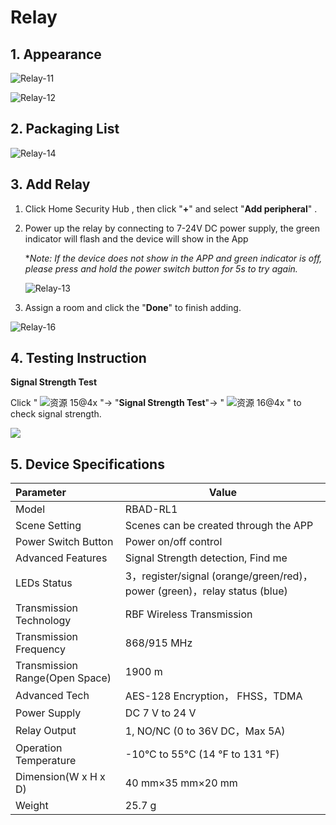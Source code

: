 # Relay

## 1. Appearance

![Relay-11](https://dusunprj.oss-us-west-1.aliyuncs.com/Relay-11.png)

![Relay-12](https://dusunprj.oss-us-west-1.aliyuncs.com/Relay-12.png)

## 2. Packaging List

![Relay-14](https://dusunprj.oss-us-west-1.aliyuncs.com/Relay-14.png)

## 3. Add Relay

1. Click Home Security Hub , then click "**+**"  and select "**Add peripheral**" .

2. Power up the relay by connecting to 7-24V DC power supply, the green indicator will flash and the device will show in the App

   **Note: If the device does not show in the APP and green indicator is off, please press and hold the power switch button for 5s to try again.*

   ![Relay-13](https://dusunprj.oss-us-west-1.aliyuncs.com/Relay-13.png)

3. Assign a room  and click the "**Done**" to finish adding.

![Relay-16](https://dusunprj.oss-us-west-1.aliyuncs.com/Relay-16.png)

## 4. Testing Instruction

**Signal Strength Test**

Click  " ![资源 15@4x](https://dusunprj.oss-us-west-1.aliyuncs.com/%E8%B5%84%E6%BA%90%2015@4x.png) "→ "**Signal Strength Test**"→  " ![资源 16@4x](https://dusunprj.oss-us-west-1.aliyuncs.com/%E8%B5%84%E6%BA%90%2016@4x.png) "  to check signal strength.

![](https://dusunprj.oss-us-west-1.aliyuncs.com/MC-3.png)

## 5. Device Specifications

| Parameter                      | Value                                                        |
| :----------------------------- | ------------------------------------------------------------ |
| Model                          | RBAD-RL1                                                     |
| Scene Setting                  | Scenes can be created through the APP                        |
| Power Switch Button            | Power on/off control                                         |
| Advanced Features              | Signal Strength detection, Find me                           |
| LEDs Status                    | 3，register/signal (orange/green/red)， power (green)，relay status (blue) |
| Transmission Technology        | RBF Wireless Transmission                                    |
| Transmission Frequency         | 868/915 MHz                                                  |
| Transmission Range(Open Space) | 1900 m                                                       |
| Advanced Tech                  | AES-128 Encryption， FHSS，TDMA                              |
| Power Supply                   | DC 7 V to 24 V                                               |
| Relay Output                   | 1, NO/NC (0 to 36V DC，Max 5A)                               |
| Operation Temperature          | -10°C to 55°C (14 °F to 131 °F)                              |
| Dimension(W x H x D)           | 40 mm×35 mm×20 mm                                            |
| Weight                         | 25.7 g                                                       |

